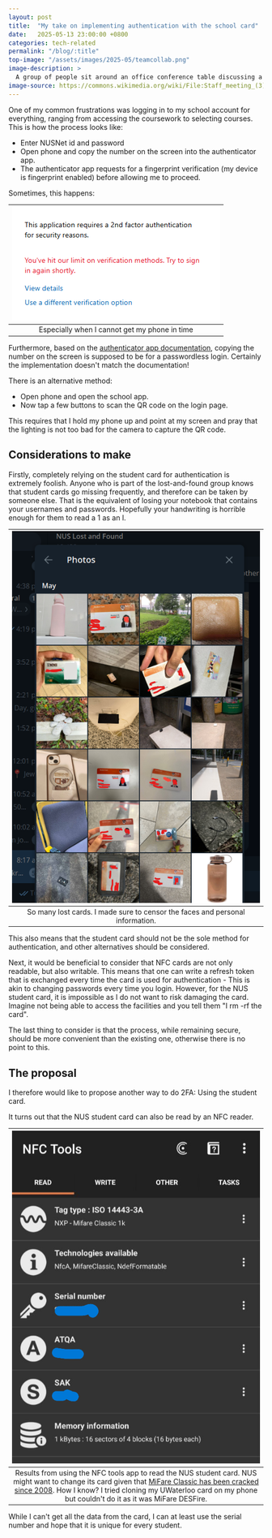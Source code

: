 ```yaml
---
layout: post
title:  "My take on implementing authentication with the school card"
date:   2025-05-13 23:00:00 +0800
categories: tech-related
permalink: "/blog/:title"
top-image: "/assets/images/2025-05/teamcollab.png"
image-description: > 
  A group of people sit around an office conference table discussing a manuscript. Credits to National Cancer Institute (US).
image-source: https://commons.wikimedia.org/wiki/File:Staff_meeting_(3).jpg
---
```


One of my common frustrations was logging in to my school account for everything, ranging from accessing the coursework to selecting courses. This is how the process looks like:
- Enter NUSNet id and password
- Open phone and copy the number on the screen into the authenticator app. 
- The authenticator app requests for a fingerprint verification (my device is fingerprint enabled) before allowing me to proceed.

Sometimes, this happens:

| ![alt text](/assets/images/2025-05/nusauth.png) |
| :-: |
| Especially when I cannot get my phone in time |

Furthermore, based on the [authenticator app documentation](https://learn.microsoft.com/en-us/entra/identity/authentication/concept-authentication-authenticator-app), copying the number on the screen is supposed to be for a passwordless login. Certainly the implementation doesn't match the documentation!

There is an alternative method:
- Open phone and open the school app. 
- Now tap a few buttons to scan the QR code on the login page.

This requires that I hold my phone up and point at my screen and pray that the lighting is not too bad for the camera to capture the QR code.

## Considerations to make
Firstly, completely relying on the student card for authentication is extremely foolish. Anyone who is part of the lost-and-found group knows that student cards go missing frequently, and therefore can be taken by someone else. That is the equivalent of losing your notebook that contains your usernames and passwords. Hopefully your handwriting is horrible enough for them to read a 1 as an l. 

| ![lost matric cards](/assets/images/2025-05/lostmatriccards.png) |
| :-: |
| So many lost cards. I made sure to censor the faces and personal information. |

This also means that the student card should not be the sole method for authentication, and other alternatives should be considered.

Next, it would be beneficial to consider that NFC cards are not only readable, but also writable. This means that one can write a refresh token that is exchanged every time the card is used for authentication - This is akin to changing passwords every time you login. However, for the NUS student card, it is impossible as I do not want to risk damaging the card. Imagine not being able to access the facilities and you tell them "I rm -rf the card".

The last thing to consider is that the process, while remaining secure, should be more convenient than the existing one, otherwise there is no point to this.

## The proposal

I therefore would like to propose another way to do 2FA: Using the student card.

It turns out that the NUS student card can also be read by an NFC reader. 

| ![Results](/assets/images/2025-05/nfcNUS.png) |
| :-: |
| Results from using the NFC tools app to read the NUS student card. NUS might want to change its card given that [MiFare Classic has been cracked since 2008](https://www.computerworld.com/article/1565026/how-they-hacked-it-the-mifare-rfid-crack-explained.html). How I know? I tried cloning my UWaterloo card on my phone but couldn't do it as it was MiFare DESFire. |

While I can't get all the data from the card, I can at least use the serial number and hope that it is unique for every student. 

